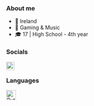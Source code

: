 ### About me

- 🌊 Ireland
- 🌟 Gaming & Music
- 🎓 17 | High School - 4th year

### Socials

[<img align="left" alt="belleeun | YouTube" width="22px" src="https://cdn.jsdelivr.net/npm/simple-icons@v3/icons/youtube.svg" />][youtube]


<br />

### Languages

<img align="left" alt="Python" width="26px" src="https://raw.githubusercontent.com/jmnote/z-icons/master/svg/python.svg" />

[youtube]: https://www.youtube.com/channel/UC--8COgkC-AQTt6kUVRoosg
